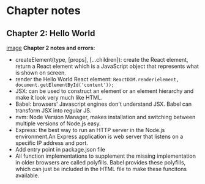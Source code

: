 # Chapter notes
## Chapter 2: Hello World
[image](readme_images/ch02.jpg)
**Chapter 2 notes and errors:**
- createElement(type, [props], [...children]): create the React element, return a React element which is a JavaScript object that represents what is shown on screen.
- render the Hello World React element:
	`ReactDOM.render(element, document.getElementById('content'));`
- JSX: can be used to construct an element or an element hierarchy and make it look very much like HTML.
- Babel: browsers' Javascript engines don't understand JSX. Babel can transform JSX into regular JS.
- nvm: Node Version Manager, makes installation and switching between multiple versions of Node.js easy.
- Express: the best way to run an HTTP server in the Node.js environment.An Express application is web server that listens on a specific IP address and port.
- Add entry point in package.json file
- All function implementations to supplement the missing implementation in older browsers are called polyfills. Babel provides these polyfills, which can just be included in the HTML file to make these funcitons available.
